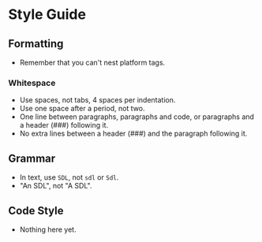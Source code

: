 # Style Guide

## Formatting
* Remember that you can't nest platform tags.

### Whitespace
* Use spaces, not tabs, 4 spaces per indentation.
* Use one space after a period, not two.
* One line between paragraphs, paragraphs and code, or paragraphs and a header (###) following it.
* No extra lines between a header (###) and the paragraph following it.

## Grammar
* In text, use `SDL`, not `sdl` or `Sdl`.
* "An SDL", not "A SDL".

## Code Style
* Nothing here yet.